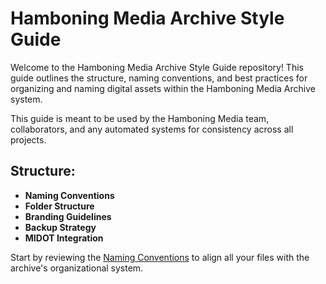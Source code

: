 # Hamboning Media Archive Style Guide

Welcome to the Hamboning Media Archive Style Guide repository! This guide outlines the structure, naming conventions, and best practices for organizing and naming digital assets within the Hamboning Media Archive system.

This guide is meant to be used by the Hamboning Media team, collaborators, and any automated systems for consistency across all projects.

## Structure:
- **Naming Conventions**
- **Folder Structure**
- **Branding Guidelines**
- **Backup Strategy**
- **MIDOT Integration**

Start by reviewing the [Naming Conventions](NamingConventions.md) to align all your files with the archive's organizational system.

